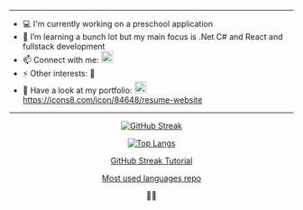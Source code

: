 ***

* :computer: I'm currently working on a preschool application 
* 🌱 I’m learning a bunch lot but my main focus is .Net C# and React and fullstack development
* 📫 Connect with me: <a href="https://www.linkedin.com/in/wilma-hammarshall/"> <img src="https://raw.githubusercontent.com/yushi1007/yushi1007/main/images/linkedin.svg" alt="Wilma | LinkedIn" width="21px" style="max-width: 100%;"> </a> 
* ⚡ Other interests: 🚗
* 🌟 Have a look at my portfolio: <a href="https://hammarshall.github.io/MyPortfolio/"> <img src=" " alt="Wilma | Website" width="21px" style="max-width: 100%;"> </a>
  https://icons8.com/icon/84648/resume-website
***





<div align="center"> 
  
[![GitHub Streak](https://streak-stats.demolab.com?user=hammarshall&theme=dark&hide_border=true)](https://git.io/streak-stats)

</div>
<div align="center"> 
  

[![Top Langs](https://github-readme-stats.vercel.app/api/top-langs/?username=hammarshall&layout=compact)](https://github.com/anuraghazra/github-readme-stats)


  
<a href="https://github.com/DenverCoder1/github-readme-streak-stats"> GitHub Streak Tutorial </a> 
  
<a href="https://github.com/anuraghazra/github-readme-stats"> Most used languages repo </a>
 
  👋👋
</div>

